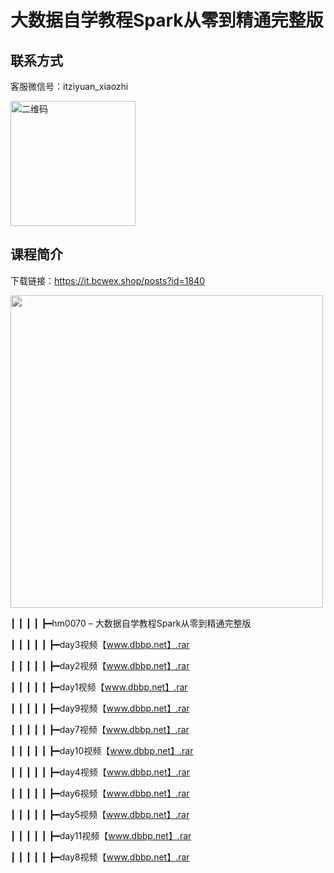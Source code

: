 # 大数据自学教程Spark从零到精通完整版

## 联系方式

客服微信号：itziyuan_xiaozhi

<img src="https://ziyuanyun.oss-cn-guangzhou.aliyuncs.com/common/20240614073449/666b82192834a.jpg" width="200" height="200" alt="二维码">

## 课程简介

下载链接：https://it.bcwex.shop/posts?id=1840

<img src="https://ziyuanyun.oss-cn-guangzhou.aliyuncs.com/yun/20240515183546/664490025b3f0.jpg" width="500" alt="">

  ┃ ┃ ┃ ┃ ┣━hm0070 &#8211; 大数据自学教程Spark从零到精通完整版

 ┃ ┃ ┃ ┃ ┃ ┣━day3视频【www.dbbp.net】.rar

 ┃ ┃ ┃ ┃ ┃ ┣━day2视频【www.dbbp.net】.rar

 ┃ ┃ ┃ ┃ ┃ ┣━day1视频【www.dbbp.net】.rar

 ┃ ┃ ┃ ┃ ┃ ┣━day9视频【www.dbbp.net】.rar

 ┃ ┃ ┃ ┃ ┃ ┣━day7视频【www.dbbp.net】.rar

 ┃ ┃ ┃ ┃ ┃ ┣━day10视频【www.dbbp.net】.rar

 ┃ ┃ ┃ ┃ ┃ ┣━day4视频【www.dbbp.net】.rar

 ┃ ┃ ┃ ┃ ┃ ┣━day6视频【www.dbbp.net】.rar

 ┃ ┃ ┃ ┃ ┃ ┣━day5视频【www.dbbp.net】.rar

 ┃ ┃ ┃ ┃ ┃ ┣━day11视频【www.dbbp.net】.rar

 ┃ ┃ ┃ ┃ ┃ ┣━day8视频【www.dbbp.net】.rar

  